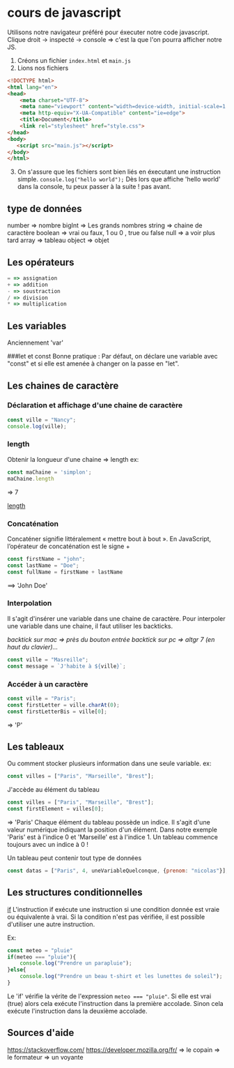 # cours de javascript

Utilisons notre navigateur préféré pour éxecuter notre code javascript.
Clique droit -> inspecté -> console
=> c'est la que l'on pourra afficher notre JS.

1. Créons un fichier `index.html` et `main.js`
2. Lions nos fichiers
```html
<!DOCTYPE html>
<html lang="en">
<head>
    <meta charset="UTF-8">
    <meta name="viewport" content="width=device-width, initial-scale=1.0">
    <meta http-equiv="X-UA-Compatible" content="ie=edge">
    <title>Document</title>
    <link rel="stylesheet" href="style.css">
</head>
<body> 
   <script src="main.js"></script>
</body>
</html>
```

3. On s'assure que les fichiers sont bien liés en éxecutant une instruction simple.
`console.log("hello world");`
Dès lors que affiche 'hello world' dans la console, tu peux passer à la suite ! pas avant.

## type de données

number      => nombre
bigInt      => Les grands nombres
string      => chaine de caractère
boolean     => vrai ou faux, 1 ou 0 , true ou false
null        => a voir plus tard
array       => tableau
object      => objet


## Les opérateurs

```javascript
= => assignation
+ => addition
- => soustraction
/ => division
* => multiplication
```

## Les variables

Anciennement 'var'

###let et const
Bonne pratique : Par défaut, on déclare une variable avec "const" et si elle est amenée à changer on la passe en "let".

## Les chaines de caractère

### Déclaration et affichage d'une chaine de caractère

```javascript
const ville = "Nancy";
console.log(ville);
```

### length
Obtenir la longueur d'une chaine => length
ex:

```javascript
const maChaine = 'simplon';
maChaine.length
```
=> 7


[length](https://developer.mozilla.org/fr/docs/Web/JavaScript/Reference/Objets_globaux/String/length)

### Concaténation

Concaténer signifie littéralement « mettre bout à bout ».
En JavaScript, l’opérateur de concaténation est le signe +

```javascript
const firstName = "john";
const lastName = "Doe";
const fullName = firstName + lastName
```

==> 'John Doe'


### Interpolation
Il s'agit d'insérer une variable dans une chaine de caractère. Pour interpoler une variable dans une chaine, il faut utiliser les backticks.

*backtick sur mac => près du bouton entrée
backtick sur pc  => altgr 7 (en haut du clavier)...*

```javascript
const ville = "Masreille";
const message = `J'habite à ${ville}`;
```

### Accéder à un caractère

```javascript
const ville = "Paris";
const firstLetter = ville.charAt(0);
const firstLetterBis = ville[0];
```
=> 'P'


## Les tableaux
Ou comment stocker plusieurs information dans une seule variable.
ex:

```javascript
const villes = ["Paris", "Marseille", "Brest"];
```

J'accède au élément du tableau

```javascript
const villes = ["Paris", "Marseille", "Brest"];
const firstElement = villes[0];
```
=> 'Paris'
Chaque élément du tableau possède un indice. Il s'agit d'une valeur numérique indiquant la position d'un élément. Dans notre exemple 'Paris' est à l'indice 0 et 'Marseille' est à l'indice 1. Un tableau commence toujours avec un indice à 0 !

Un tableau peut contenir tout type de données
```javascript
const datas = ["Paris", 4, uneVariableQuelconque, {prenom: "nicolas"}];
```

## Les structures conditionnelles
[if](https://developer.mozilla.org/fr/docs/Web/JavaScript/Reference/Instructions/if...else)
L'instruction if exécute une instruction si une condition donnée est vraie ou équivalente à vrai. Si la condition n'est pas vérifiée, il est possible d'utiliser une autre instruction.

Ex:

```javascript
const meteo = "pluie"
if(meteo === "pluie"){
    console.log("Prendre un parapluie");
}else{
    console.log("Prendre un beau t-shirt et les lunettes de soleil");
}
```

Le 'if' vérifie la vérite de l'expression `meteo === "pluie"`. Si elle est vrai (true) alors cela exécute l'instruction dans la première accolade. Sinon cela exécute l'instruction dans la deuxième accolade.

## Sources d'aide

https://stackoverflow.com/
https://developer.mozilla.org/fr/
=> le copain
=> le formateur
=> un voyante